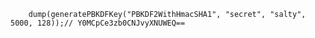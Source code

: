 ```luceescript+trycf
	dump(generatePBKDFKey("PBKDF2WithHmacSHA1", "secret", "salty", 5000, 128));// Y0MCpCe3zb0CNJvyXNUWEQ==
```

